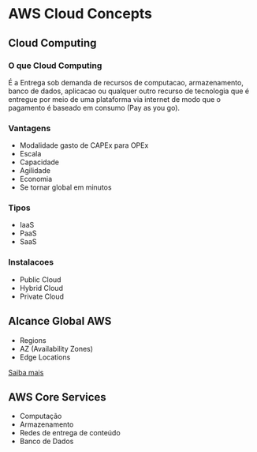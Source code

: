 # AWS Cloud Concepts

## Cloud Computing

### O que Cloud Computing
É a Entrega sob demanda de recursos de computacao, armazenamento, banco de dados, aplicacao ou qualquer outro recurso de tecnologia que é entregue por meio de uma plataforma via internet de modo que o pagamento é baseado em consumo (Pay as you go).

### Vantagens
- Modalidade gasto de CAPEx para OPEx
- Escala
- Capacidade
- Agilidade 
- Economia
- Se tornar global em minutos

### Tipos
- IaaS
- PaaS
- SaaS

### Instalacoes 
- Public Cloud 
- Hybrid Cloud
- Private Cloud 

## Alcance Global AWS

- Regions
- AZ (Availability Zones)
- Edge Locations

[Saiba mais](https://aws.amazon.com/pt/about-aws/global-infrastructure/)


## AWS Core Services
- Computação
- Armazenamento
- Redes de entrega de conteúdo
- Banco de Dados



